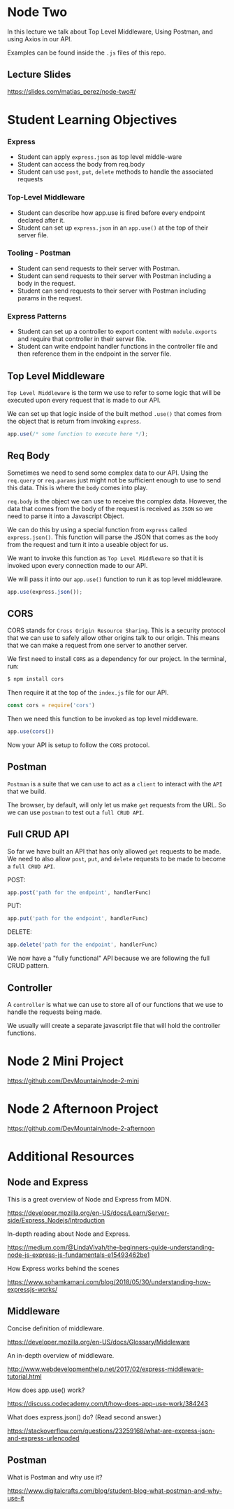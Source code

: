 # Node Two

In this lecture we talk about Top Level Middleware, Using Postman, and using Axios in our API.

Examples can be found inside the `.js` files of this repo.

## Lecture Slides

https://slides.com/matias_perez/node-two#/

# Student Learning Objectives

### Express

* Student can apply `express.json` as top level middle-ware
* Student can access the body from req.body
* Student can use `post`, `put`, `delete` methods to handle the associated requests

###  Top-Level Middleware

* Student can describe how app.use is fired before every endpoint declared after it.
* Student can set up `express.json` in an `app.use()` at the top of their server file.

### Tooling - Postman
* Student can send requests to their server with Postman.
* Student can send requests to their server with Postman including a body in the request.
* Student can send requests to their server with Postman including params in the request.

### Express Patterns

* Student can set up a controller to export content with `module.exports` and require that controller in their server file.
* Student can write endpoint handler functions in the controller file and then reference them in the endpoint in the server file.

## Top Level Middleware

`Top Level Middleware` is the term we use to refer to some logic that will be executed upon every request that is made to our API.

We can set up that logic inside of the built method `.use()` that comes from the object that is return from invoking `express`.

```javascript
app.use(/* some function to execute here */);
```

## Req Body

Sometimes we need to send some complex data to our API. Using the `req.query` or `req.params` just might not be sufficient enough to use to send this data. This is where the `body` comes into play.

`req.body` is the object we can use to receive the complex data. However, the data that comes from the body of the request is received as `JSON` so we need to parse it into a Javascript Object.

We can do this by using a special function from `express` called `express.json()`. This function will parse the JSON that comes as the `body` from the request and turn it into a useable object for us.

We want to invoke this function as `Top Level Middleware` so that it is invoked upon every connection made to our API.

We will pass it into our `app.use()` function to run it as top level middleware.

```javascript
app.use(express.json());
```

## CORS

CORS stands for `Cross Origin Resource Sharing`. This is a security protocol that we can use to safely allow other origins talk to our origin. This means that we can make a request from one server to another server.

We first need to install `CORS` as a dependency for our project. In the terminal, run:

```bash
$ npm install cors
```

Then require it at the top of the `index.js` file for our API.

```javascript
const cors = require('cors')
```

Then we need this function to be invoked as top level middleware.

```javascript
app.use(cors())
```

Now your API is setup to follow the `CORS` protocol.

## Postman

`Postman` is a suite that we can use to act as a `client` to interact with the `API` that we build.

The browser, by default, will only let us make `get` requests from the URL. So we can use `postman` to test out a `full CRUD API`.

## Full CRUD API

So far we have built an API that has only allowed `get` requests to be made. We need to also allow `post`, `put`, and `delete` requests to be made to become a `full CRUD API`.

POST:
```js
app.post('path for the endpoint', handlerFunc)
```

PUT:
```js
app.put('path for the endpoint', handlerFunc)
```

DELETE:
```js
app.delete('path for the endpoint', handlerFunc)
```

We now have a "fully functional" API because we are following the full CRUD pattern.

## Controller

A `controller` is what we can use to store all of our functions that we use to handle the requests being made.

We usually will create a separate javascript file that will hold the controller functions.

# Node 2 Mini Project

https://github.com/DevMountain/node-2-mini

# Node 2 Afternoon Project

https://github.com/DevMountain/node-2-afternoon





# Additional Resources

## Node and Express

This is a great overview of Node and Express from MDN. 

https://developer.mozilla.org/en-US/docs/Learn/Server-side/Express_Nodejs/Introduction

In-depth reading about Node and Express.

https://medium.com/@LindaVivah/the-beginners-guide-understanding-node-js-express-js-fundamentals-e15493462be1

How Express works behind the scenes

https://www.sohamkamani.com/blog/2018/05/30/understanding-how-expressjs-works/


## Middleware

Concise definition of middleware.

https://developer.mozilla.org/en-US/docs/Glossary/Middleware

An in-depth overview of middleware.

http://www.webdevelopmenthelp.net/2017/02/express-middleware-tutorial.html

How does app.use() work?

https://discuss.codecademy.com/t/how-does-app-use-work/384243

What does express.json() do? (Read second answer.)

https://stackoverflow.com/questions/23259168/what-are-express-json-and-express-urlencoded


## Postman

What is Postman and why use it?

https://www.digitalcrafts.com/blog/student-blog-what-postman-and-why-use-it